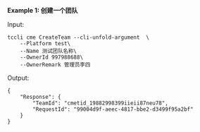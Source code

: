**Example 1: 创建一个团队**



Input: 

```
tccli cme CreateTeam --cli-unfold-argument  \
    --Platform test\
    --Name 测试团队名称\
    --OwnerId 997988688\
    --OwnerRemark 管理员李四
```

Output: 
```
{
    "Response": {
        "TeamId": "cmetid_19882998399iieii87neu78",
        "RequestId": "99004d9f-aeec-4817-bbe2-d3499f95a2bf"
    }
}
```

